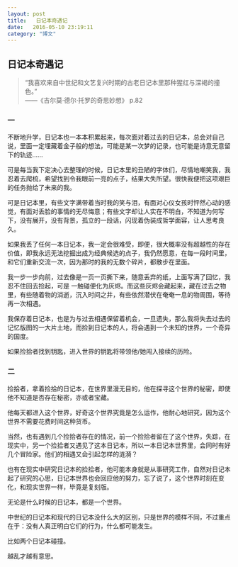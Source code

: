 ```yaml
---
layout: post
title:   日记本奇遇记
date:   2016-05-10 23:19:11
category: "博文"
---
```

## 日记本奇遇记

>“我喜欢来自中世纪和文艺复兴时期的古老日记本里那种猩红与深褐的撞色。”  
——《吉尔莫·德尔·托罗的奇思妙想》 p.82

### 一

不断地升学，日记本也一本本积累起来，每次面对着过去的日记本，总会对自己说，里面一定埋藏着金子般的想法，可能是某一次梦的记录，也可能是诗意无意留下的轨迹……

可是每当我下定决心去整理的时候，日记本里的丑陋的字体们，尽情地嘲笑我，我忍着去爬梳，希望找到令我眼前一亮的点子，结果大失所望。很快我便把这项艰巨的任务抛给了未来的我。

可是日记本里，有些文字满带着当时我的笑与泪，有面对心仪女孩时怦然心动的感觉，有面对丢脸的事情的无尽悔意；有些文字却让人实在不明白，不知道为何写下，没有展开，没有背景，孤立的一段话，闪现着伪装成哲学面容，让人思考良久。

如果我丢了任何一本日记本，我一定会很难受，即便，很大概率没有超越性的存在价值，即我永远无法挖掘出成为经典候选的点子，我仍然愿意，在每一段时间里，和它们重新交流一次，因为那时的我的无数个碎片，都散步在里面。

我一步一步向前，过去像是一页一页撕下来，随意丢弃的纸，上面写满了回忆，我忍不住回去捡起，可是 一触碰便化为灰烬。而这些灰烬会藏起来，藏在过去之物里，有些随着物的消逝，沉入时间之井，有些依然潜伏在奄奄一息的物周围，等待再一次相遇。

我保存着日记本，也是为与过去相遇保留着机会，一旦遗失，那么我将失去过去的记忆版图的一大片土地，而捡到日记本的人，将会遇到一个未知的世界，一个奇异的国度。

如果捡拾者找到钥匙，进入世界的钥匙将带领他/她闯入接续的历险。

### 二

捡拾者，拿着捡拾的日记本，在世界里漫无目的，他在探寻这个世界的秘密，即使他不知道是否存在秘密，亦或者宝藏。

他每天都进入这个世界，好奇这个世界究竟是怎么运作，他耐心地研究，因为这个世界不需要花费时间这种货币。

当然，也有遇到几个捡拾者存在的情况，前一个捡拾者留在了这个世界，失踪，在现实中，另一个捡拾者又遇见了这本日记本，所以一本日记本世界里，会同时有好几个冒险家。他们的相遇又会引起怎样的涟漪？

也有在现实中研究日记本的捡拾者，他可能本身就是从事研究工作，自然对日记本起了研究的心思，日记本世界也会回应他的努力，忘了说了，这个世界时刻在变化，和现实世界一样，毕竟是复刻版。

无论是什么时候的日记本，都是一个世界。

中世纪的日记本和现代的日记本没什么大的区别，只是世界的模样不同，不过重点在于：没有人真正明白它们的行为，什么都可能发生。

比如两个日记本碰撞。

越乱才越有意思。